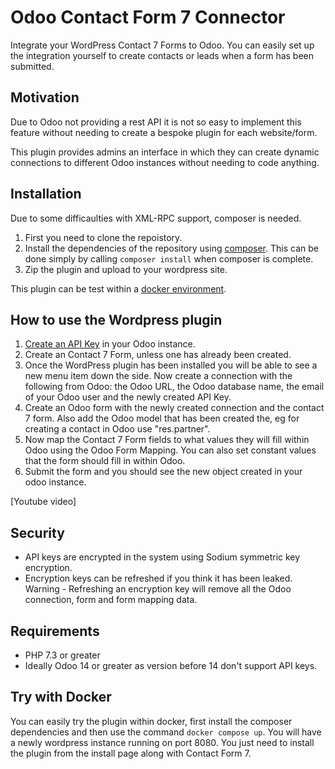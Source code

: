 # Odoo Contact Form 7 Connector

Integrate your WordPress Contact 7 Forms to Odoo. You can easily set up the integration yourself to create contacts or leads when a form has been submitted. 

## Motivation

Due to Odoo not providing a rest API it is not so easy to implement this feature without needing to create a bespoke plugin for each website/form. 

This plugin provides admins an interface in which they can create dynamic connections to different Odoo instances without needing to code anything.  

## Installation

Due to some difficaulties with XML-RPC support, composer is needed. 

1. First you need to clone the repoistory. 
2. Install the dependencies of the repository using [composer](https://getcomposer.org/). This can be done simply by calling `composer install` when composer is complete. 
3. Zip the plugin and upload to your wordpress site. 


This plugin can be test within a [docker environment](https://hub.docker.com/_/wordpress). 

## How to use the Wordpress plugin

1. [Create an API Key](https://www.odoo.com/documentation/16.0/developer/api/external_api.html#api-keys) in your Odoo instance. 
2. Create an Contact 7 Form, unless one has already been created. 
3. Once the WordPress plugin has been installed you will be able to see a new menu item down the side. Now create a connection with the following from Odoo: the Odoo URL, the Odoo database name, the email of your Odoo user and the newly created API Key. 
4. Create an Odoo form with the newly created connection and the contact 7 form. Also add the Odoo model that has been created the, eg for creating a contact in Odoo use "res.partner".
5. Now map the Contact 7 Form fields to what values they will fill within Odoo using the Odoo Form Mapping. You can also set constant values that the form should fill in within Odoo. 
6. Submit the form and you should see the new object created in your odoo instance. 

[Youtube video]

## Security

* API keys are encrypted in the system using Sodium symmetric key encryption.
* Encryption keys can be refreshed if you think it has been leaked. Warning - Refreshing an encryption key will remove all the Odoo connection, form and form mapping data. 

## Requirements

* PHP 7.3 or greater
* Ideally Odoo 14 or greater as version before 14 don't support API keys. 

## Try with Docker

You can easily try the plugin within docker, first install the composer dependencies and then use the command `docker compose up`. You will have a newly wordpress instance running on port 8080. You just need to install the plugin from the install page along with Contact Form 7. 
